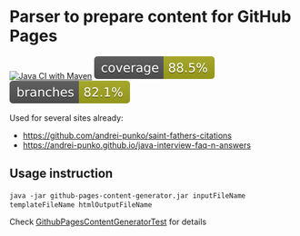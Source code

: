 
# Parser to prepare content for GitHub Pages

[![Java CI with Maven](https://github.com/andrei-punko/github-pages-content-generator/actions/workflows/maven.yml/badge.svg)](https://github.com/andrei-punko/github-pages-content-generator/actions/workflows/maven.yml)
[![Coverage](.github/badges/jacoco.svg)](https://github.com/andrei-punko/github-pages-content-generator/actions/workflows/maven.yml)
[![Branches](.github/badges/branches.svg)](https://github.com/andrei-punko/github-pages-content-generator/actions/workflows/maven.yml)

Used for several sites already:
- https://github.com/andrei-punko/saint-fathers-citations
- https://andrei-punko.github.io/java-interview-faq-n-answers

## Usage instruction

    java -jar github-pages-content-generator.jar inputFileName templateFileName htmlOutputFileName

Check [GithubPagesContentGeneratorTest](src/test/java/by/andd3dfx/GithubPagesContentGeneratorTest.java) for details
